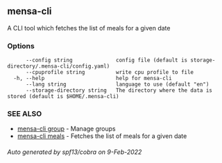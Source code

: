 ## mensa-cli

A CLI tool which fetches the list of meals for a given date

### Options

```
      --config string              config file (default is storage-directory/.mensa-cli/config.yaml)
      --cpuprofile string          write cpu profile to file
  -h, --help                       help for mensa-cli
      --lang string                language to use (default "en")
      --storage-directory string   The directory where the data is stored (default is $HOME/.mensa-cli)
```

### SEE ALSO

* [mensa-cli group](mensa-cli_group.md)	 - Manage groups
* [mensa-cli meals](mensa-cli_meals.md)	 - Fetches the list of meals for a given date

###### Auto generated by spf13/cobra on 9-Feb-2022
